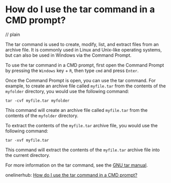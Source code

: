 # How do I use the tar command in a CMD prompt?
// plain

The tar command is used to create, modify, list, and extract files from an archive file. It is commonly used in Linux and Unix-like operating systems, but can also be used in Windows via the Command Prompt.

To use the tar command in a CMD prompt, first open the Command Prompt by pressing the `Windows` key + `R`, then type `cmd` and press `Enter`.

Once the Command Prompt is open, you can use the tar command. For example, to create an archive file called `myfile.tar` from the contents of the `myfolder` directory, you would use the following command:

```
tar -cvf myfile.tar myfolder
```

This command will create an archive file called `myfile.tar` from the contents of the `myfolder` directory.

To extract the contents of the `myfile.tar` archive file, you would use the following command:

```
tar -xvf myfile.tar
```

This command will extract the contents of the `myfile.tar` archive file into the current directory.

For more information on the tar command, see the [GNU tar manual](https://www.gnu.org/software/tar/manual/tar.html).

onelinerhub: [How do I use the tar command in a CMD prompt?](https://onelinerhub.com/cli-tar/how-do-i-use-the-tar-command-in-a-cmd-prompt)